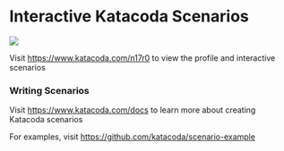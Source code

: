 # Interactive Katacoda Scenarios

[![](http://shields.katacoda.com/katacoda/n17r0/count.svg)](https://www.katacoda.com/n17r0 "Get your profile on Katacoda.com")

Visit https://www.katacoda.com/n17r0 to view the profile and interactive scenarios

### Writing Scenarios
Visit https://www.katacoda.com/docs to learn more about creating Katacoda scenarios

For examples, visit https://github.com/katacoda/scenario-example
